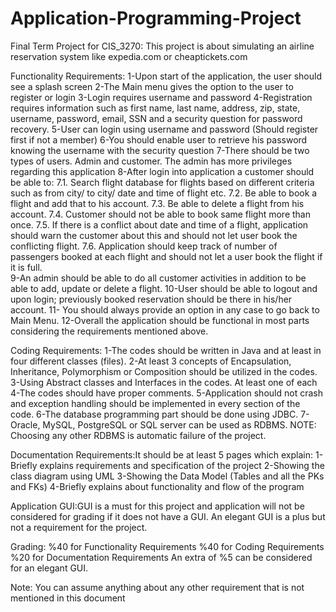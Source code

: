 # Application-Programming-Project
Final Term Project for CIS_3270:  This project is about simulating an airline reservation system like expedia.com or cheaptickets.com

Functionality Requirements:
1-Upon start of the application, the user should see a splash screen
2-The Main menu gives the option to the user to register or login
3-Login requires username and password
4-Registration requires information such as first name, last name, address, zip, state, username, password, email, SSN and a security question for password recovery.
5-User can login using username and password (Should register first if not a member)
6-You should enable user to retrieve his password knowing the username with the security question
7-There should be two types of users. Admin and customer. The admin has more privileges regarding this application
8-After login into application a customer should be able to:
    7.1. Search flight database for flights based on different criteria such as from city/ to        city/ date and time of flight etc.
    7.2. Be able to book a flight and add that to his account.
    7.3. Be able to delete a flight from his account.
    7.4. Customer should not be able to book same flight more than once.
    7.5. If there is a conflict about date and time of a flight, application should warn the customer about this and should not let user book the conflicting flight.
    7.6. Application should keep track of number of passengers booked at each flight and should not let a user book the flight if it is full.  
9-An admin should be able to do all customer activities in addition to be able to add, update or delete a flight.
10-User should be able to logout and upon login; previously booked reservation should be there in his/her account. 
11- You should always provide an option in any case to go back to Main Menu.
12-Overall the application should be functional in most parts considering the requirements mentioned above. 

Coding Requirements:
1-The codes should be written in Java and at least in four different classes (files).
2-At least 3 concepts of Encapsulation, Inheritance, Polymorphism or Composition should be utilized in the codes.
3-Using Abstract classes and Interfaces in the codes. At least one of each
4-The codes should have proper comments.
5-Application should not crash and exception handling should be implemented in every section of the code.
6-The database programming part should be done using JDBC.
7-Oracle, MySQL, PostgreSQL or SQL server can be used as RDBMS. NOTE: Choosing any other RDBMS is automatic failure of the project.

Documentation Requirements:It should be at least 5 pages which explain:
1-Briefly explains requirements and specification of the project
2-Showing the class diagram using UML
3-Showing the Data Model (Tables and all the PKs and FKs)
4-Briefly explains about functionality and flow of the program

Application GUI:GUI is a must for this project and application will not be considered for grading if it does not have a GUI. An elegant GUI is a plus but not a requirement for the project. 

Grading:
%40 for Functionality Requirements
%40 for Coding Requirements
%20 for Documentation Requirements
An extra of %5 can be considered for an elegant GUI.

Note: You can assume anything about any other requirement that is not mentioned in this document

